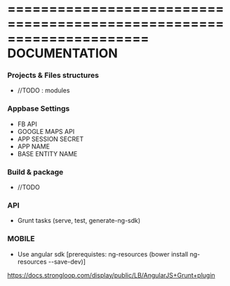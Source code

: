 =====================================================================
DOCUMENTATION 
=====================================================================

### Projects & Files structures

* //TODO : modules

### Appbase Settings

* FB API
* GOOGLE MAPS API
* APP SESSION SECRET
* APP NAME
* BASE ENTITY NAME

### Build & package 

* //TODO

### API

* Grunt tasks (serve, test, generate-ng-sdk)

### MOBILE

* Use angular sdk [prerequistes: ng-resources (bower install ng-resources --save-dev)]





https://docs.strongloop.com/display/public/LB/AngularJS+Grunt+plugin